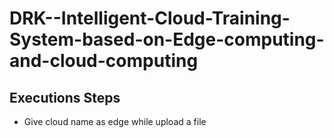 # DRK--Intelligent-Cloud-Training-System-based-on-Edge-computing-and-cloud-computing

## Executions Steps
- Give cloud name as edge while upload a file
